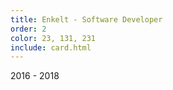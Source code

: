 ```yaml
---
title: Enkelt - Software Developer
order: 2
color: 23, 131, 231
include: card.html
---
```

2016 - 2018
